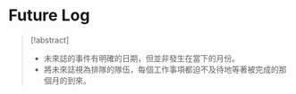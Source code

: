 # Future Log

> [!abstract]
> - 未來誌的事件有明確的日期，但並非發生在當下的月份。
> - 將未來誌視為排隊的隊伍，每個工作事項都迫不及待地等著被完成的那個月的到來。
